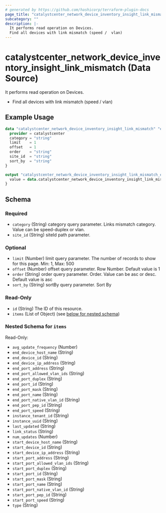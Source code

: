 ```yaml
---
# generated by https://github.com/hashicorp/terraform-plugin-docs
page_title: "catalystcenter_network_device_inventory_insight_link_mismatch Data Source - terraform-provider-catalystcenter"
subcategory: ""
description: |-
  It performs read operation on Devices.
  Find all devices with link mismatch (speed /  vlan)
---
```


# catalystcenter_network_device_inventory_insight_link_mismatch (Data Source)

It performs read operation on Devices.

- Find all devices with link mismatch (speed /  vlan)

## Example Usage

```terraform
data "catalystcenter_network_device_inventory_insight_link_mismatch" "example" {
  provider = catalystcenter
  category = "string"
  limit    = 1
  offset   = 1
  order    = "string"
  site_id  = "string"
  sort_by  = "string"
}

output "catalystcenter_network_device_inventory_insight_link_mismatch_example" {
  value = data.catalystcenter_network_device_inventory_insight_link_mismatch.example.items
}
```

<!-- schema generated by tfplugindocs -->
## Schema

### Required

- `category` (String) category query parameter. Links mismatch category.  Value can be speed-duplex or vlan.
- `site_id` (String) siteId path parameter.

### Optional

- `limit` (Number) limit query parameter. The number of records to show for this page. Min: 1, Max: 500
- `offset` (Number) offset query parameter. Row Number.  Default value is 1
- `order` (String) order query parameter. Order.  Value can be asc or desc.  Default value is asc
- `sort_by` (String) sortBy query parameter. Sort By

### Read-Only

- `id` (String) The ID of this resource.
- `items` (List of Object) (see [below for nested schema](#nestedatt--items))

<a id="nestedatt--items"></a>
### Nested Schema for `items`

Read-Only:

- `avg_update_frequency` (Number)
- `end_device_host_name` (String)
- `end_device_id` (String)
- `end_device_ip_address` (String)
- `end_port_address` (String)
- `end_port_allowed_vlan_ids` (String)
- `end_port_duplex` (String)
- `end_port_id` (String)
- `end_port_mask` (String)
- `end_port_name` (String)
- `end_port_native_vlan_id` (String)
- `end_port_pep_id` (String)
- `end_port_speed` (String)
- `instance_tenant_id` (String)
- `instance_uuid` (String)
- `last_updated` (String)
- `link_status` (String)
- `num_updates` (Number)
- `start_device_host_name` (String)
- `start_device_id` (String)
- `start_device_ip_address` (String)
- `start_port_address` (String)
- `start_port_allowed_vlan_ids` (String)
- `start_port_duplex` (String)
- `start_port_id` (String)
- `start_port_mask` (String)
- `start_port_name` (String)
- `start_port_native_vlan_id` (String)
- `start_port_pep_id` (String)
- `start_port_speed` (String)
- `type` (String)

